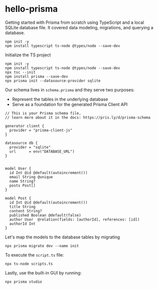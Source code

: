 # hello-prisma

Getting started with Prisma from scratch using TypeScript and a local SQLite database file. It covered data modeling, migrations, and querying a database.

```
npm init -y
npm install typescript ts-node @types/node --save-dev
```

Initialize the TS project

```
npm init -y 
npm install typescript ts-node @types/node --save-dev
npx tsc --init
npm install prisma --save-dev
npx prisma init --datasource-provider sqlite
```
Our schema lives in `schema.prisma` and they serve two purposes:

- Represent the tables in the underlying database
- Serve as a foundation for the generated  Prisma Client API


```
// This is your Prisma schema file,
// learn more about it in the docs: https://pris.ly/d/prisma-schema

generator client {
  provider = "prisma-client-js"
}

datasource db {
  provider = "sqlite"
  url      = env("DATABASE_URL")
}


model User {
  id Int @id @default(autoincrement())
  email String @unique
  name String?
  posts Post[]
}

model Post {
  id Int @id @default(autoincrement())
  title String
  content String?
  published Boolean @default(false)
  author User  @relation(fields: [authorId], references: [id])
  authorId Int
}
```

Let's map the models to the database tables by migrating

```
npx prisma migrate dev --name init
```

To execute the `script.ts` file:

```
npx ts-node scripts.ts
```

Lastly, use the built-in GUI by running:

```
npx prisma studio
```

